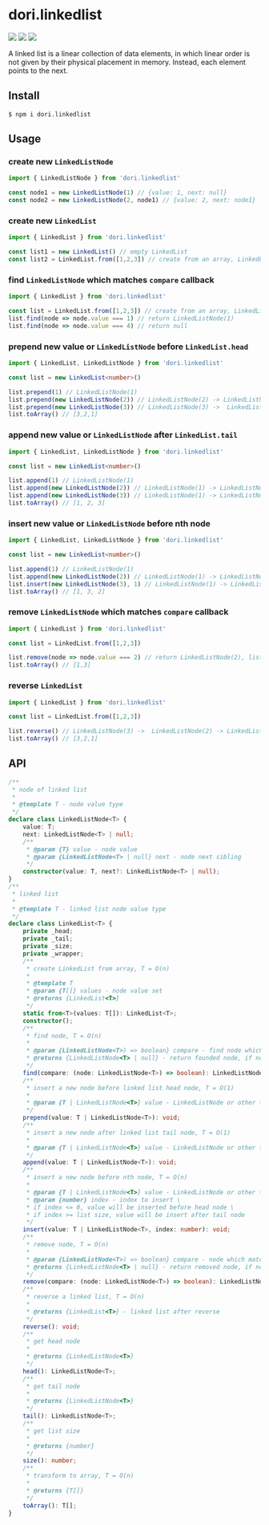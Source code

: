 # dori.linkedlist

<img src="https://img.shields.io/npm/v/dori.linkedlist"> <img src="https://img.shields.io/npm/dw/dori.linkedlist" > <img src="https://img.shields.io/bundlephobia/minzip/dori.linkedlist?label=bundle">

A linked list is a linear collection of data elements, in which linear order is not given by their physical placement in memory. Instead, each element points to the next.


## Install

```shell
$ npm i dori.linkedlist
```

## Usage

### create new `LinkedListNode`

```typescript
import { LinkedListNode } from 'dori.linkedlist'

const node1 = new LinkedListNode(1) // {value: 1, next: null}
const node2 = new LinkedListNode(2, node1) // {value: 2, next: node1}
```

### create new `LinkedList`

```typescript
import { LinkedList } from 'dori.linkedlist'

const list1 = new LinkedList() // empty LinkedList
const list2 = LinkedList.from([1,2,3]) // create from an array, LinkedListNode(1) -> LinkedListNode(2) -> LinkedListNode(3)
```

### find `LinkedListNode` which matches `compare` callback

```typescript
import { LinkedList } from 'dori.linkedlist'

const list = LinkedList.from([1,2,3]) // create from an array, LinkedListNode(1) -> LinkedListNode(2) -> LinkedListNode(3)
list.find(node => node.value === 1) // return LinkedListNode(1)
list.find(node => node.value === 4) // return null
```

### prepend new value or `LinkedListNode` before `LinkedList.head`

```typescript
import { LinkedList, LinkedListNode } from 'dori.linkedlist'

const list = new LinkedList<number>()

list.prepend(1) // LinkedListNode(1)
list.prepend(new LinkedListNode(2)) // LinkedListNode(2) -> LinkedListNode(1) 
list.prepend(new LinkedListNode(3)) // LinkedListNode(3) ->  LinkedListNode(2) -> LinkedListNode(1) 
list.toArray() // [3,2,1]
```

### append new value or `LinkedListNode` after `LinkedList.tail`

```typescript
import { LinkedList, LinkedListNode } from 'dori.linkedlist'

const list = new LinkedList<number>()

list.append(1) // LinkedListNode(1)
list.append(new LinkedListNode(2)) // LinkedListNode(1) -> LinkedListNode(2)
list.append(new LinkedListNode(3)) // LinkedListNode(1) -> LinkedListNode(2) -> LinkedListNode(3)
list.toArray() // [1, 2, 3]
```

### insert new value or `LinkedListNode` before nth node

```typescript
import { LinkedList, LinkedListNode } from 'dori.linkedlist'

const list = new LinkedList<number>()

list.append(1) // LinkedListNode(1)
list.append(new LinkedListNode(2)) // LinkedListNode(1) -> LinkedListNode(2)
list.insert(new LinkedListNode(3), 1) // LinkedListNode(1) -> LinkedListNode(3) -> LinkedListNode(2)
list.toArray() // [1, 3, 2]
```

### remove `LinkedListNode` which matches `compare` callback

```typescript
import { LinkedList } from 'dori.linkedlist'

const list = LinkedList.from([1,2,3])

list.remove(node => node.value === 2) // return LinkedListNode(2), list becomes into LinkedListNode(1) -> LinkedListNode(3)
list.toArray() // [1,3]
```

### reverse `LinkedList`

```typescript
import { LinkedList } from 'dori.linkedlist'

const list = LinkedList.from([1,2,3])

list.reverse() // LinkedListNode(3) ->  LinkedListNode(2) -> LinkedListNode(1)
list.toArray() // [3,2,1]
```

## API

```typescript
/**
 * node of linked list
 *
 * @template T - node value type
 */
declare class LinkedListNode<T> {
    value: T;
    next: LinkedListNode<T> | null;
    /**
     * @param {T} value - node value
     * @param {LinkedListNode<T> | null} next - node next sibling
     */
    constructor(value: T, next?: LinkedListNode<T> | null);
}
/**
 * linked list
 *
 * @template T - linked list node value type
 */
declare class LinkedList<T> {
    private _head;
    private _tail;
    private _size;
    private _wrapper;
    /**
     * create LinkedList from array, T = O(n)
     *
     * @template T
     * @param {T[]} values - node value set
     * @returns {LinkedList<T>}
     */
    static from<T>(values: T[]): LinkedList<T>;
    constructor();
    /**
     * find node, T = O(n)
     *
     * @param {LinkedListNode<T>) => boolean} compare - find node which matches `compare`
     * @returns {LinkedListNode<T> | null} - return founded node, if node not exist, return null
     */
    find(compare: (node: LinkedListNode<T>) => boolean): LinkedListNode<T>;
    /**
     * insert a new node before linked list head node, T = O(1)
     *
     * @param {T | LinkedListNode<T>} value - LinkedListNode or other type value to prepend
     */
    prepend(value: T | LinkedListNode<T>): void;
    /**
     * insert a new node after linked list tail node, T = O(1)
     *
     * @param {T | LinkedListNode<T>} value - LinkedListNode or other type value to append
     */
    append(value: T | LinkedListNode<T>): void;
    /**
     * insert a new node before nth node, T = O(n)
     *
     * @param {T | LinkedListNode<T>} value - LinkedListNode or other type value to insert
     * @param {number} index - index to insert \
     * if index <= 0, value will be inserted before head node \
     * if index >= list size, value will be insert after tail node
     */
    insert(value: T | LinkedListNode<T>, index: number): void;
    /**
     * remove node, T = O(n)
     *
     * @param {LinkedListNode<T>) => boolean} compare - node which matches `compare` will be removed
     * @returns {LinkedListNode<T> | null} - return removed node, if node not exist, return null
     */
    remove(compare: (node: LinkedListNode<T>) => boolean): LinkedListNode<T>;
    /**
     * reverse a linked list, T = O(n)
     *
     * @returns {LinkedList<T>} - linked list after reverse
     */
    reverse(): void;
    /**
     * get head node
     *
     * @returns {LinkedListNode<T>}
     */
    head(): LinkedListNode<T>;
    /**
     * get tail node
     *
     * @returns {LinkedListNode<T>}
     */
    tail(): LinkedListNode<T>;
    /**
     * get list size
     *
     * @returns {number}
     */
    size(): number;
    /**
     * transform to array, T = O(n)
     *
     * @returns {T[]}
     */
    toArray(): T[];
}
```